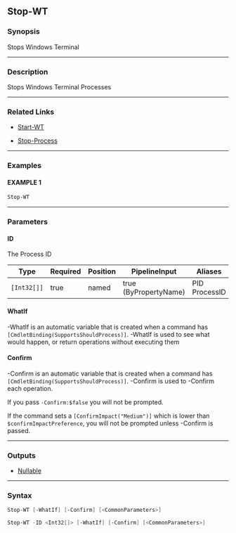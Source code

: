 Stop-WT
-------




### Synopsis
Stops Windows Terminal



---


### Description

Stops Windows Terminal Processes



---


### Related Links
* [Start-WT](Start-WT.md)



* [Stop-Process](https://docs.microsoft.com/powershell/module/Microsoft.PowerShell.Management/Stop-Process)





---


### Examples
#### EXAMPLE 1
```PowerShell
Stop-WT
```



---


### Parameters
#### **ID**

The Process ID






|Type       |Required|Position|PipelineInput        |Aliases          |
|-----------|--------|--------|---------------------|-----------------|
|`[Int32[]]`|true    |named   |true (ByPropertyName)|PID<br/>ProcessID|



#### **WhatIf**
-WhatIf is an automatic variable that is created when a command has ```[CmdletBinding(SupportsShouldProcess)]```.
-WhatIf is used to see what would happen, or return operations without executing them
#### **Confirm**
-Confirm is an automatic variable that is created when a command has ```[CmdletBinding(SupportsShouldProcess)]```.
-Confirm is used to -Confirm each operation.

If you pass ```-Confirm:$false``` you will not be prompted.


If the command sets a ```[ConfirmImpact("Medium")]``` which is lower than ```$confirmImpactPreference```, you will not be prompted unless -Confirm is passed.



---


### Outputs
* [Nullable](https://learn.microsoft.com/en-us/dotnet/api/System.Nullable)






---


### Syntax
```PowerShell
Stop-WT [-WhatIf] [-Confirm] [<CommonParameters>]
```
```PowerShell
Stop-WT -ID <Int32[]> [-WhatIf] [-Confirm] [<CommonParameters>]
```
